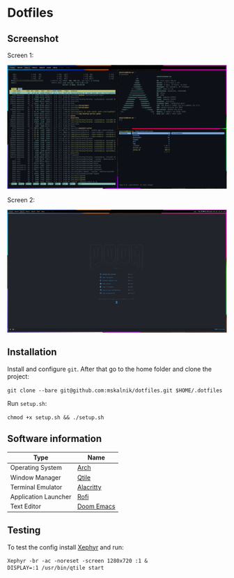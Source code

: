# Dotfiles

## Screenshot

Screen 1:

![screen 1](./screenshots/screen-1.png)

Screen 2:

![screen 2](./screenshots/screen-2.png)

## Installation

Install and configure `git`. After that go to the home folder and clone the
project:

`git clone --bare git@github.com:mskalnik/dotfiles.git $HOME/.dotfiles`

Run `setup.sh`:

`chmod +x setup.sh && ./setup.sh`

## Software information

| Type                 | Name                                                  |
|----------------------|-------------------------------------------------------|
| Operating System     | [Arch](https://archlinux.org/)                        |
| Window Manager       | [Qtile](http://www.qtile.org/)                        |
| Terminal Emulator    | [Alacritty](https://alacritty.org/)                   |
| Application Launcher | [Rofi](https://github.com/davatorium/rofi)            |
| Text Editor          | [Doom Emacs](https://github.com/doomemacs/doomemacs)  |

## Testing

To test the config install [Xephyr](https://wiki.archlinux.org/title/Xephyr) and
run:

```
Xephyr -br -ac -noreset -screen 1280x720 :1 &
DISPLAY=:1 /usr/bin/qtile start
```
